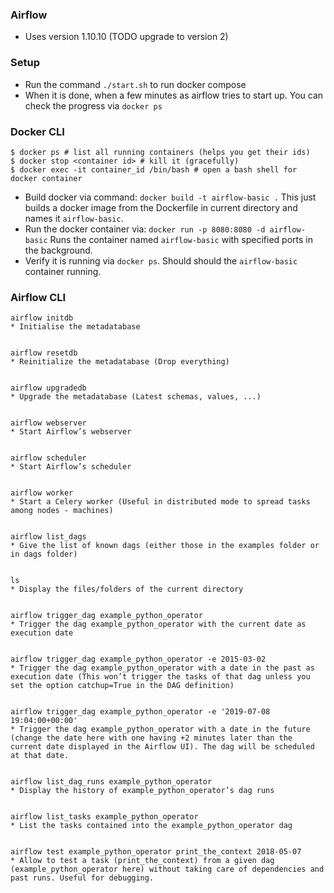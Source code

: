 ### Airflow
- Uses version 1.10.10 (TODO upgrade to version 2)

### Setup
- Run the command `./start.sh` to run docker compose
- When it is done, when a few minutes as airflow tries to start up. You can check the progress via `docker ps`

### Docker CLI
```
$ docker ps # list all running containers (helps you get their ids)
$ docker stop <container id> # kill it (gracefully)
$ docker exec -it container_id /bin/bash # open a bash shell for docker container
```
- Build docker via command: `docker build -t airflow-basic .` This just builds a docker image from the Dockerfile in current directory and names it `airflow-basic`.
- Run the docker container via: `docker run -p 8080:8080 -d airflow-basic` Runs the container named `airflow-basic` with specified ports in the background.
- Verify it is running via `docker ps`. Should should the `airflow-basic` container running.

### Airflow CLI
```
airflow initdb
* Initialise the metadatabase


airflow resetdb
* Reinitialize the metadatabase (Drop everything)


airflow upgradedb
* Upgrade the metadatabase (Latest schemas, values, ...)


airflow webserver
* Start Airflow’s webserver


airflow scheduler
* Start Airflow’s scheduler


airflow worker
* Start a Celery worker (Useful in distributed mode to spread tasks among nodes - machines)


airflow list_dags
* Give the list of known dags (either those in the examples folder or in dags folder)


ls
* Display the files/folders of the current directory


airflow trigger_dag example_python_operator
* Trigger the dag example_python_operator with the current date as execution date


airflow trigger_dag example_python_operator -e 2015-03-02
* Trigger the dag example_python_operator with a date in the past as execution date (This won’t trigger the tasks of that dag unless you set the option catchup=True in the DAG definition)


airflow trigger_dag example_python_operator -e '2019-07-08 19:04:00+00:00'
* Trigger the dag example_python_operator with a date in the future (change the date here with one having +2 minutes later than the current date displayed in the Airflow UI). The dag will be scheduled at that date.


airflow list_dag_runs example_python_operator
* Display the history of example_python_operator’s dag runs


airflow list_tasks example_python_operator
* List the tasks contained into the example_python_operator dag


airflow test example_python_operator print_the_context 2018-05-07
* Allow to test a task (print_the_context) from a given dag (example_python_operator here) without taking care of dependencies and past runs. Useful for debugging.
```